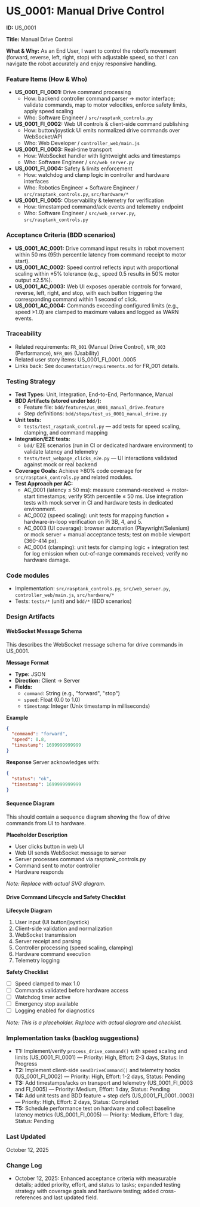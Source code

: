 # US_0001: Manual Drive Control

**ID:** US_0001

**Title:** Manual Drive Control

**What & Why:**
As an End User, I want to control the robot’s movement (forward, reverse, left, right, stop) with adjustable speed, so that I can navigate the robot accurately and enjoy responsive handling.

### Feature Items (How & Who)
- **US_0001_FI_0001:** Drive command processing
  - How: backend controller command parser → motor interface; validate commands, map to motor velocities, enforce safety limits, apply speed scaling
  - Who: Software Engineer / `src/rasptank_controls.py`
- **US_0001_FI_0002:** Web UI controls & client-side command publishing
  - How: button/joystick UI emits normalized drive commands over WebSocket/API
  - Who: Web Developer / `controller_web/main.js`
- **US_0001_FI_0003:** Real-time transport
  - How: WebSocket handler with lightweight acks and timestamps
  - Who: Software Engineer / `src/web_server.py`
- **US_0001_FI_0004:** Safety & limits enforcement
  - How: watchdog and clamp logic in controller and hardware interfaces
  - Who: Robotics Engineer + Software Engineer / `src/rasptank_controls.py`, `src/hardware/*`
- **US_0001_FI_0005:** Observability & telemetry for verification
  - How: timestamped command/ack events and telemetry endpoint
  - Who: Software Engineer / `src/web_server.py`, `src/rasptank_controls.py`

### Acceptance Criteria (BDD scenarios)
- **US_0001_AC_0001:** Drive command input results in robot movement within 50 ms (95th percentile latency from command receipt to motor start).
- **US_0001_AC_0002:** Speed control reflects input with proportional scaling within ±5% tolerance (e.g., speed 0.5 results in 50% motor output ±2.5%).
- **US_0001_AC_0003:** Web UI exposes operable controls for forward, reverse, left, right, and stop, with each button triggering the corresponding command within 1 second of click.
- **US_0001_AC_0004:** Commands exceeding configured limits (e.g., speed >1.0) are clamped to maximum values and logged as WARN events.

### Traceability
- Related requirements: `FR_001` (Manual Drive Control), `NFR_003` (Performance), `NFR_005` (Usability)
- Related user story items: US_0001_FI_0001..0005
- Links back: See `documentation/requirements.md` for FR_001 details.

### Testing Strategy
- **Test Types:** Unit, Integration, End-to-End, Performance, Manual
- **BDD Artifacts (stored under `bdd/`):**
  - Feature file: `bdd/features/us_0001_manual_drive.feature`
  - Step definitions: `bdd/steps/test_us_0001_manual_drive.py`
- **Unit tests:**
  - `tests/test_rasptank_control.py` — add tests for speed scaling, clamping, and command mapping
- **Integration/E2E tests:**
  - `bdd/` E2E scenarios (run in CI or dedicated hardware environment) to validate latency and telemetry
  - `tests/test_webpage_clicks_e2e.py` — UI interactions validated against mock or real backend
- **Coverage Goals:** Achieve ≥80% code coverage for `src/rasptank_controls.py` and related modules.
- **Test Approach per AC:**
  - AC_0001 (latency ≤ 50 ms): measure command-received → motor-start timestamps; verify 95th percentile ≤ 50 ms. Use integration tests with mock server in CI and hardware tests in dedicated environment.
  - AC_0002 (speed scaling): unit tests for mapping function + hardware-in-loop verification on Pi 3B, 4, and 5.
  - AC_0003 (UI coverage): browser automation (Playwright/Selenium) or mock server + manual acceptance tests; test on mobile viewport (360–414 px).
  - AC_0004 (clamping): unit tests for clamping logic + integration test for log emission when out-of-range commands received; verify no hardware damage.

### Code modules
- Implementation: `src/rasptank_controls.py`, `src/web_server.py`, `controller_web/main.js`, `src/hardware/*`
- Tests: `tests/*` (unit) and `bdd/*` (BDD scenarios)

### Design Artifacts

#### WebSocket Message Schema
This describes the WebSocket message schema for drive commands in US_0001.

**Message Format**
- **Type:** JSON
- **Direction:** Client → Server
- **Fields:**
  - `command`: String (e.g., "forward", "stop")
  - `speed`: Float (0.0 to 1.0)
  - `timestamp`: Integer (Unix timestamp in milliseconds)

**Example**
```json
{
  "command": "forward",
  "speed": 0.8,
  "timestamp": 1699999999999
}
```

**Response**
Server acknowledges with:
```json
{
  "status": "ok",
  "timestamp": 1699999999999
}
```

#### Sequence Diagram
This should contain a sequence diagram showing the flow of drive commands from UI to hardware.

**Placeholder Description**
- User clicks button in web UI
- Web UI sends WebSocket message to server
- Server processes command via rasptank_controls.py
- Command sent to motor controller
- Hardware responds

*Note: Replace with actual SVG diagram.*

#### Drive Command Lifecycle and Safety Checklist

**Lifecycle Diagram**
1. User input (UI button/joystick)
2. Client-side validation and normalization
3. WebSocket transmission
4. Server receipt and parsing
5. Controller processing (speed scaling, clamping)
6. Hardware command execution
7. Telemetry logging

**Safety Checklist**
- [ ] Speed clamped to max 1.0
- [ ] Commands validated before hardware access
- [ ] Watchdog timer active
- [ ] Emergency stop available
- [ ] Logging enabled for diagnostics

*Note: This is a placeholder. Replace with actual diagram and checklist.*

### Implementation tasks (backlog suggestions)
- **T1:** Implement/verify `process_drive_command()` with speed scaling and limits (US_0001_FI_0001) — Priority: High, Effort: 2-3 days, Status: In Progress
- **T2:** Implement client-side `sendDriveCommand()` and telemetry hooks (US_0001_FI_0002) — Priority: High, Effort: 1-2 days, Status: Pending
- **T3:** Add timestamps/acks on transport and telemetry (US_0001_FI_0003 and FI_0005) — Priority: Medium, Effort: 1 day, Status: Pending
- **T4:** Add unit tests and BDD feature + step defs (US_0001_FI_0001..0003) — Priority: High, Effort: 2 days, Status: Completed
- **T5:** Schedule performance test on hardware and collect baseline latency metrics (US_0001_FI_0005) — Priority: Medium, Effort: 1 day, Status: Pending

### Last Updated
October 12, 2025

### Change Log
- October 12, 2025: Enhanced acceptance criteria with measurable details; added priority, effort, and status to tasks; expanded testing strategy with coverage goals and hardware testing; added cross-references and last updated field.
